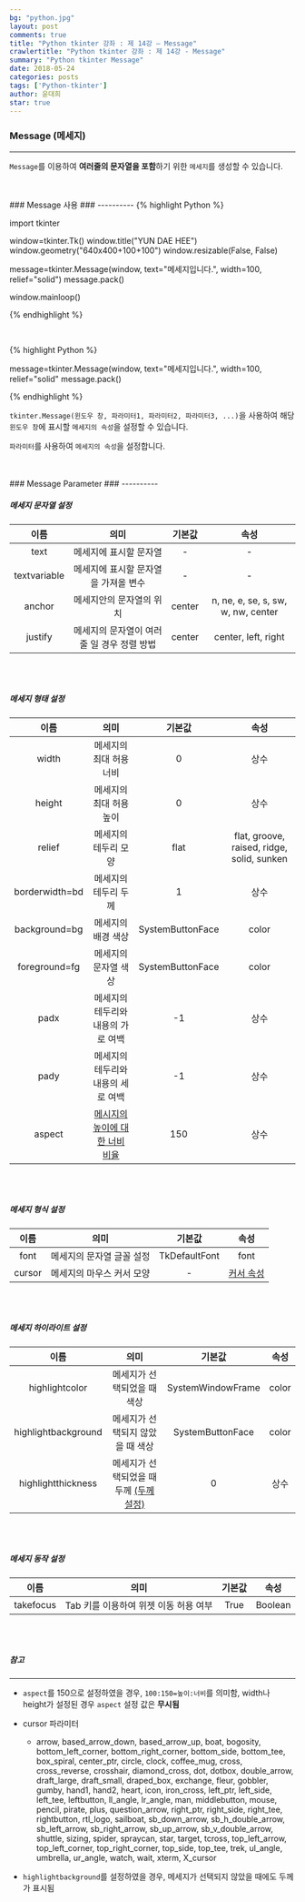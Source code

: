 ```yaml
---
bg: "python.jpg"
layout: post
comments: true
title: "Python tkinter 강좌 : 제 14강 – Message"
crawlertitle: "Python tkinter 강좌 : 제 14강 - Message"
summary: "Python tkinter Message"
date: 2018-05-24
categories: posts
tags: ['Python-tkinter']
author: 윤대희
star: true
---
```


### Message (메세지) ###
----------

`Message`를 이용하여 **여러줄의 문자열을 포함**하기 위한 `메세지`를 생성할 수 있습니다.

<br>
<br>
### Message 사용 ###
----------
{% highlight Python %}

import tkinter

window=tkinter.Tk()
window.title("YUN DAE HEE")
window.geometry("640x400+100+100")
window.resizable(False, False)

message=tkinter.Message(window, text="메세지입니다.", width=100, relief="solid")
message.pack()

window.mainloop()

{% endhighlight %}

<br>

{% highlight Python %}


message=tkinter.Message(window, text="메세지입니다.", width=100, relief="solid"
message.pack()

{% endhighlight %}


`tkinter.Message(윈도우 창, 파라미터1, 파라미터2, 파라미터3, ...)`을 사용하여 해당 `윈도우 창`에 표시할 `메세지의 속성`을 설정할 수 있습니다.

`파라미터`를 사용하여 `메세지의 속성`을 설정합니다.

<br>
<br>
### Message Parameter ###
----------

##### 메세지 문자열 설정 #####

|     이름     |                    의미                   | 기본값 |                 속성                |
|:------------:|:-----------------------------------------:|:------:|:-----------------------------------:|
|     text     |            메세지에 표시할 문자열           |    -   |                  -                  |
| textvariable |     메세지에 표시할 문자열을 가져올 변수    |    -   |                  -                  |
|    anchor    |     메세지안의 문자열의 위치    | center | n, ne, e, se, s, sw, w, nw, center  |
|    justify   | 메세지의 문자열이 여러 줄 일 경우 정렬 방법 | center |         center, left, right         |

<br>
<br>

##### 메세지 형태 설정 #####


|      이름      |               의미               |      기본값      |                    속성                    |
|:--------------:|:--------------------------------:|:----------------:|:------------------------------------------:|
|      width     |            메세지의 최대 허용 너비           |         0        |                    상수                    |
|     height     |            메세지의 최대 허용 높이           |         0        |                    상수                    |
|     relief     |        메세지의 테두리 모양        |       flat       | flat, groove, raised, ridge, solid, sunken |
|  borderwidth=bd |           메세지의 테두리 두께        | 1 |                    상수 |
|  background=bg |           메세지의 배경 색상        | SystemButtonFace |                    color                 |
|  foreground=fg |          메세지의 문자열 색상         | SystemButtonFace |                    color                   |
|      padx      | 메세지의 테두리와 내용의 가로 여백 |         -1        |                    상수                    |
|      pady      | 메세지의 테두리와 내용의 세로 여백 |         -1       |                    상수                    |
|      aspect  | [메시지의 높이에 대한 너비 비율](#reference-1)  |         150       |                    상수                    |

<br>
<br>

##### 메세지 형식 설정 #####


|   이름   |                           의미                          |     기본값    |                                          속성                                          |
|:--------:|:-------------------------------------------------------:|:-------------:|:--------------------------------------------------------------------------------------:|
|   font   |                메세지의 문자열 글꼴 설정               | TkDefaultFont |                                          font                                          |
|  cursor  |                 메세지의 마우스 커서 모양                 |       -       |                                    [커서 속성](#reference-2)                                   |

<br>
<br>

##### 메세지 하이라이트 설정 #####


|         이름        |              의미              |       기본값      | 속성 |
|:-------------------:|:------------------------------:|:-----------------:|:----:|
|    highlightcolor   |    메세지가 선택되었을 때 색상   | SystemWindowFrame |  color  |
| highlightbackground | 메세지가 선택되지 않았을 때 색상 |  SystemButtonFace |  color  |
|  highlightthickness |    메세지가 선택되었을 때 두께 [(두께 설정)](#reference-3)     |         0         | 상수 |

<br>
<br>

##### 메세지 동작 설정 #####


|         이름        |              의미              |       기본값      | 속성 |
|:-------------------:|:------------------------------:|:-----------------:|:----:|
|    takefocus |    Tab 키를 이용하여 위젯 이동 허용 여부  | True |  Boolean |


<br>
<br>

##### 참고 #####
----------


<a id="reference-1"></a>

* `aspect`를 150으로 설정하였을 경우, `100:150=높이:너비`를 의미함, width나 height가 설정된 경우 `aspect` 설정 값은 **무시됨**

<a id="reference-2"></a>

* cursor 파라미터

    - arrow, based_arrow_down, based_arrow_up, boat, bogosity, bottom_left_corner, bottom_right_corner, bottom_side, bottom_tee, box_spiral, center_ptr, circle, clock,	coffee_mug, cross, cross_reverse, crosshair, diamond_cross, dot, dotbox, double_arrow, draft_large, draft_small, draped_box, exchange, fleur, gobbler, gumby, hand1, hand2, heart, icon, iron_cross, left_ptr, left_side, left_tee, leftbutton, ll_angle, lr_angle, man, middlebutton, mouse, pencil, pirate, plus, question_arrow, right_ptr, right_side, right_tee, rightbutton, rtl_logo, sailboat, sb_down_arrow, sb_h_double_arrow, sb_left_arrow, sb_right_arrow, sb_up_arrow, sb_v_double_arrow, shuttle, sizing, spider, spraycan, star, target, tcross, top_left_arrow, top_left_corner, top_right_corner, top_side, top_tee, trek, ul_angle, umbrella, ur_angle, watch, wait, xterm, X_cursor


<a id="reference-3"></a>

* `highlightbackground`를 설정하였을 경우, 메세지가 선택되지 않았을 때에도 두께가 표시됨
